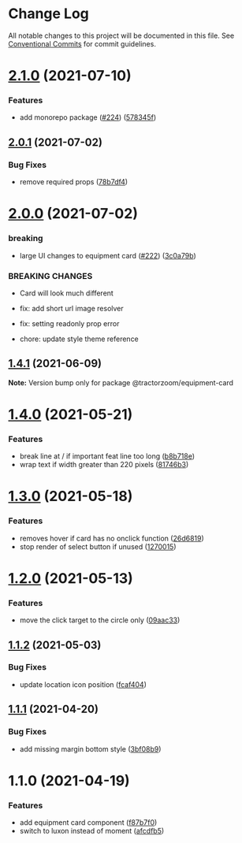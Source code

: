 # Change Log

All notable changes to this project will be documented in this file.
See [Conventional Commits](https://conventionalcommits.org) for commit guidelines.

# [2.1.0](https://github.com/TractorZoom/component-library/compare/@tractorzoom/equipment-card@2.0.1...@tractorzoom/equipment-card@2.1.0) (2021-07-10)

### Features

-   add monorepo package ([#224](https://github.com/TractorZoom/component-library/issues/224)) ([578345f](https://github.com/TractorZoom/component-library/commit/578345f2198dfdf8b6147818d907e54afbac4cbe))

## [2.0.1](https://github.com/TractorZoom/component-library/compare/@tractorzoom/equipment-card@2.0.0...@tractorzoom/equipment-card@2.0.1) (2021-07-02)

### Bug Fixes

-   remove required props ([78b7df4](https://github.com/TractorZoom/component-library/commit/78b7df4e431bf8ee981f592ab7f52aad0d45bcf3))

# [2.0.0](https://github.com/TractorZoom/component-library/compare/@tractorzoom/equipment-card@1.4.1...@tractorzoom/equipment-card@2.0.0) (2021-07-02)

### breaking

-   large UI changes to equipment card ([#222](https://github.com/TractorZoom/component-library/issues/222)) ([3c0a79b](https://github.com/TractorZoom/component-library/commit/3c0a79b98a8d2c33e5b0a0f61d331f19dc509647))

### BREAKING CHANGES

-   Card will look much different

-   fix: add short url image resolver

-   fix: setting readonly prop error

-   chore: update style theme reference

## [1.4.1](https://github.com/TractorZoom/component-library/compare/@tractorzoom/equipment-card@1.4.0...@tractorzoom/equipment-card@1.4.1) (2021-06-09)

**Note:** Version bump only for package @tractorzoom/equipment-card

# [1.4.0](https://github.com/TractorZoom/component-library/compare/@tractorzoom/equipment-card@1.3.0...@tractorzoom/equipment-card@1.4.0) (2021-05-21)

### Features

-   break line at / if important feat line too long ([b8b718e](https://github.com/TractorZoom/component-library/commit/b8b718e72e8ce8286a684db128da567bf426b9ef))
-   wrap text if width greater than 220 pixels ([81746b3](https://github.com/TractorZoom/component-library/commit/81746b38cb2bed5c369d73505e74fbc41b5e9246))

# [1.3.0](https://github.com/TractorZoom/component-library/compare/@tractorzoom/equipment-card@1.2.0...@tractorzoom/equipment-card@1.3.0) (2021-05-18)

### Features

-   removes hover if card has no onclick function ([26d6819](https://github.com/TractorZoom/component-library/commit/26d6819c23e40cfb139365a0a3f769055885f1e6))
-   stop render of select button if unused ([1270015](https://github.com/TractorZoom/component-library/commit/1270015baa65be476135e63f752e3ffa28ccdefa))

# [1.2.0](https://github.com/TractorZoom/component-library/compare/@tractorzoom/equipment-card@1.1.2...@tractorzoom/equipment-card@1.2.0) (2021-05-13)

### Features

-   move the click target to the circle only ([09aac33](https://github.com/TractorZoom/component-library/commit/09aac3357a9bc0e930c5bced30efb4fe48b9a139))

## [1.1.2](https://github.com/TractorZoom/component-library/compare/@tractorzoom/equipment-card@1.1.1...@tractorzoom/equipment-card@1.1.2) (2021-05-03)

### Bug Fixes

-   update location icon position ([fcaf404](https://github.com/TractorZoom/component-library/commit/fcaf404b883a455273adf241b0e789e0442dac58))

## [1.1.1](https://github.com/TractorZoom/component-library/compare/@tractorzoom/equipment-card@1.1.0...@tractorzoom/equipment-card@1.1.1) (2021-04-20)

### Bug Fixes

-   add missing margin bottom style ([3bf08b9](https://github.com/TractorZoom/component-library/commit/3bf08b9d086c6fb4a4b1cb48b2125e844e9055b6))

# 1.1.0 (2021-04-19)

### Features

-   add equipment card component ([f87b7f0](https://github.com/TractorZoom/component-library/commit/f87b7f0e63a027390f00d92b4d2a9a67e713568f))
-   switch to luxon instead of moment ([afcdfb5](https://github.com/TractorZoom/component-library/commit/afcdfb5bb329795a46b3339da4e4a6daa7b1c10d))
